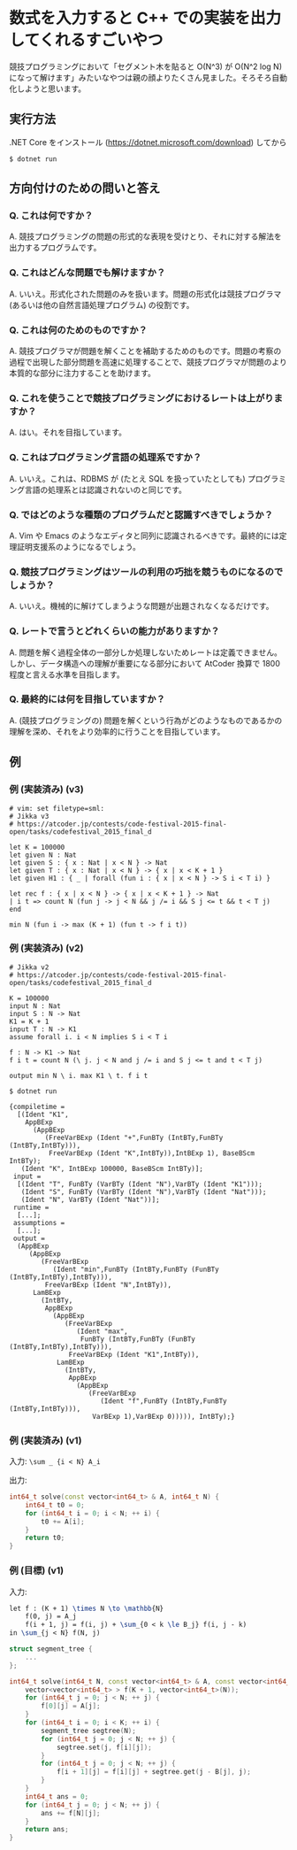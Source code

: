 # 数式を入力すると C++ での実装を出力してくれるすごいやつ

競技プログラミングにおいて「セグメント木を貼ると O(N^3) が O(N^2 log N) になって解けます」みたいなやつは親の顔よりたくさん見ました。そろそろ自動化しようと思います。


## 実行方法

.NET Core をインストール (<https://dotnet.microsoft.com/download>) してから

``` console
$ dotnet run
```


## 方向付けのための問いと答え

### Q. これは何ですか？

A. 競技プログラミングの問題の形式的な表現を受けとり、それに対する解法を出力するプログラムです。

### Q. これはどんな問題でも解けますか？

A. いいえ。形式化された問題のみを扱います。問題の形式化は競技プログラマ (あるいは他の自然言語処理プログラム) の役割です。

### Q. これは何のためのものですか？

A. 競技プログラマが問題を解くことを補助するためのものです。問題の考察の過程で出現した部分問題を高速に処理することで、競技プログラマが問題のより本質的な部分に注力することを助けます。

### Q. これを使うことで競技プログラミングにおけるレートは上がりますか？

A. はい。それを目指しています。

### Q. これはプログラミング言語の処理系ですか？

A. いいえ。これは、RDBMS が (たとえ SQL を扱っていたとしても) プログラミング言語の処理系とは認識されないのと同じです。

### Q. ではどのような種類のプログラムだと認識すべきでしょうか？

A. Vim や Emacs のようなエディタと同列に認識されるべきです。最終的には定理証明支援系のようになるでしょう。

### Q. 競技プログラミングはツールの利用の巧拙を競うものになるのでしょうか？

A. いいえ。機械的に解けてしまうような問題が出題されなくなるだけです。

### Q. レートで言うとどれくらいの能力がありますか？

A. 問題を解く過程全体の一部分しか処理しないためレートは定義できません。しかし、データ構造への理解が重要になる部分において AtCoder 換算で 1800 程度と言える水準を目指します。

### Q. 最終的には何を目指していますか？

A. (競技プログラミングの) 問題を解くという行為がどのようなものであるかの理解を深め、それをより効率的に行うことを目指しています。


## 例

### 例 (実装済み) (v3)

```
# vim: set filetype=sml:
# Jikka v3
# https://atcoder.jp/contests/code-festival-2015-final-open/tasks/codefestival_2015_final_d

let K = 100000
let given N : Nat
let given S : { x : Nat | x < N } -> Nat
let given T : { x : Nat | x < N } -> { x | x < K + 1 }
let given H1 : { _ | forall (fun i : { x | x < N } -> S i < T i) }

let rec f : { x | x < N } -> { x | x < K + 1 } -> Nat
| i t => count N (fun j -> j < N && j /= i && S j <= t && t < T j)
end

min N (fun i -> max (K + 1) (fun t -> f i t))
```

### 例 (実装済み) (v2)

```
# Jikka v2
# https://atcoder.jp/contests/code-festival-2015-final-open/tasks/codefestival_2015_final_d

K = 100000
input N : Nat
input S : N -> Nat
K1 = K + 1
input T : N -> K1
assume forall i. i < N implies S i < T i

f : N -> K1 -> Nat
f i t = count N (\ j. j < N and j /= i and S j <= t and t < T j)

output min N \ i. max K1 \ t. f i t
```

``` console
$ dotnet run

{compiletime =
  [(Ident "K1",
    AppBExp
      (AppBExp
         (FreeVarBExp (Ident "+",FunBTy (IntBTy,FunBTy (IntBTy,IntBTy))),
          FreeVarBExp (Ident "K",IntBTy)),IntBExp 1), BaseBScm IntBTy);
   (Ident "K", IntBExp 100000, BaseBScm IntBTy)];
 input =
  [(Ident "T", FunBTy (VarBTy (Ident "N"),VarBTy (Ident "K1")));
   (Ident "S", FunBTy (VarBTy (Ident "N"),VarBTy (Ident "Nat")));
   (Ident "N", VarBTy (Ident "Nat"))];
 runtime =
  [...];
 assumptions =
  [...];
 output =
  (AppBExp
     (AppBExp
        (FreeVarBExp
           (Ident "min",FunBTy (IntBTy,FunBTy (FunBTy (IntBTy,IntBTy),IntBTy))),
         FreeVarBExp (Ident "N",IntBTy)),
      LamBExp
        (IntBTy,
         AppBExp
           (AppBExp
              (FreeVarBExp
                 (Ident "max",
                  FunBTy (IntBTy,FunBTy (FunBTy (IntBTy,IntBTy),IntBTy))),
               FreeVarBExp (Ident "K1",IntBTy)),
            LamBExp
              (IntBTy,
               AppBExp
                 (AppBExp
                    (FreeVarBExp
                       (Ident "f",FunBTy (IntBTy,FunBTy (IntBTy,IntBTy))),
                     VarBExp 1),VarBExp 0))))), IntBTy);}
```

### 例 (実装済み) (v1)

入力: `\sum _ {i < N} A_i`

出力:

``` c++
int64_t solve(const vector<int64_t> & A, int64_t N) {
    int64_t t0 = 0;
    for (int64_t i = 0; i < N; ++ i) {
        t0 += A[i];
    }
    return t0;
}
```

### 例 (目標) (v1)

入力:

``` tex
let f : (K + 1) \times N \to \mathbb{N}
    f(0, j) = A_j
    f(i + 1, j) = f(i, j) + \sum_{0 < k \le B_j} f(i, j - k)
in \sum_{j < N} f(N, j)
```

``` c++
struct segment_tree {
    ...
};

int64_t solve(int64_t N, const vector<int64_t> & A, const vector<int64_t> & B, int64_t K) {
    vector<vector<int64_t> > f(K + 1, vector<int64_t>(N));
    for (int64_t j = 0; j < N; ++ j) {
        f[0][j] = A[j];
    }
    for (int64_t i = 0; i < K; ++ i) {
        segment_tree segtree(N);
        for (int64_t j = 0; j < N; ++ j) {
            segtree.set(j, f[i][j]);
        }
        for (int64_t j = 0; j < N; ++ j) {
            f[i + 1][j] = f[i][j] + segtree.get(j - B[j], j);
        }
    }
    int64_t ans = 0;
    for (int64_t j = 0; j < N; ++ j) {
        ans += f[N][j];
    }
    return ans;
}
```
